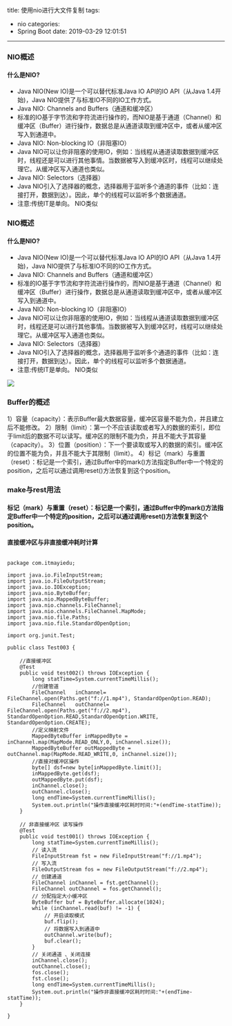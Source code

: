 title: 使用nio进行大文件复制
tags:
  - nio
categories:
  - Spring Boot
date: 2019-03-29 12:01:51
---
### NIO概述
#### 什么是NIO?
- Java NIO(New IO)是一个可以替代标准Java IO API的IO API（从Java 1.4开始)，Java NIO提供了与标准IO不同的IO工作方式。
- Java NIO: Channels and Buffers（通道和缓冲区）
- 标准的IO基于字节流和字符流进行操作的，而NIO是基于通道（Channel）和缓冲区（Buffer）进行操作，数据总是从通道读取到缓冲区中，或者从缓冲区写入到通道中。
- Java NIO: Non-blocking IO（非阻塞IO）
- Java NIO可以让你非阻塞的使用IO，例如：当线程从通道读取数据到缓冲区时，线程还是可以进行其他事情。当数据被写入到缓冲区时，线程可以继续处理它。从缓冲区写入通道也类似。
- Java NIO: Selectors（选择器）
- Java NIO引入了选择器的概念，选择器用于监听多个通道的事件（比如：连接打开，数据到达）。因此，单个的线程可以监听多个数据通道。
-  注意:传统IT是单向。 NIO类似
<!-- more -->

### NIO概述
#### 什么是NIO?
- Java NIO(New IO)是一个可以替代标准Java IO API的IO API（从Java 1.4开始)，Java NIO提供了与标准IO不同的IO工作方式。
- Java NIO: Channels and Buffers（通道和缓冲区）
- 标准的IO基于字节流和字符流进行操作的，而NIO是基于通道（Channel）和缓冲区（Buffer）进行操作，数据总是从通道读取到缓冲区中，或者从缓冲区写入到通道中。
- Java NIO: Non-blocking IO（非阻塞IO）
- Java NIO可以让你非阻塞的使用IO，例如：当线程从通道读取数据到缓冲区时，线程还是可以进行其他事情。当数据被写入到缓冲区时，线程可以继续处理它。从缓冲区写入通道也类似。
- Java NIO: Selectors（选择器）
- Java NIO引入了选择器的概念，选择器用于监听多个通道的事件（比如：连接打开，数据到达）。因此，单个的线程可以监听多个数据通道。
-  注意:传统IT是单向。 NIO类似

![](https://images-roland.oss-cn-shenzhen.aliyuncs.com//blog/图片1.png)

### Buffer的概述

1）容量（capacity）：表示Buffer最大数据容量，缓冲区容量不能为负，并且建立后不能修改。
2）限制（limit）：第一个不应该读取或者写入的数据的索引，即位于limit后的数据不可以读写。缓冲区的限制不能为负，并且不能大于其容量（capacity）。
3）位置（position）：下一个要读取或写入的数据的索引。缓冲区的位置不能为负，并且不能大于其限制（limit）。
4）标记（mark）与重置（reset）：标记是一个索引，通过Buffer中的mark()方法指定Buffer中一个特定的position，之后可以通过调用reset()方法恢复到这个position。

### make与rest用法
#### 标记（mark）与重置（reset）：标记是一个索引，通过Buffer中的mark()方法指定Buffer中一个特定的position，之后可以通过调用reset()方法恢复到这个position。

#### 直接缓冲区与非直接缓冲耗时计算
```

package com.itmayiedu;

import java.io.FileInputStream;
import java.io.FileOutputStream;
import java.io.IOException;
import java.nio.ByteBuffer;
import java.nio.MappedByteBuffer;
import java.nio.channels.FileChannel;
import java.nio.channels.FileChannel.MapMode;
import java.nio.file.Paths;
import java.nio.file.StandardOpenOption;

import org.junit.Test;

public class Test003 {

	//直接缓冲区
	@Test
	public void test002() throws IOException {
		long statTime=System.currentTimeMillis();
		//创建管道
		FileChannel   inChannel=	FileChannel.open(Paths.get("f://1.mp4"), StandardOpenOption.READ);
		FileChannel   outChannel=	FileChannel.open(Paths.get("f://2.mp4"), StandardOpenOption.READ,StandardOpenOption.WRITE, StandardOpenOption.CREATE);
	    //定义映射文件
		MappedByteBuffer inMappedByte = inChannel.map(MapMode.READ_ONLY,0, inChannel.size());
		MappedByteBuffer outMappedByte = outChannel.map(MapMode.READ_WRITE,0, inChannel.size());
		//直接对缓冲区操作
		byte[] dsf=new byte[inMappedByte.limit()];
		inMappedByte.get(dsf);
		outMappedByte.put(dsf);
		inChannel.close();
		outChannel.close();
		long endTime=System.currentTimeMillis();
		System.out.println("操作直接缓冲区耗时时间:"+(endTime-statTime));
	}

	// 非直接缓冲区 读写操作
	@Test
	public void test001() throws IOException {
		long statTime=System.currentTimeMillis();
		// 读入流
		FileInputStream fst = new FileInputStream("f://1.mp4");
		// 写入流
		FileOutputStream fos = new FileOutputStream("f://2.mp4");
		// 创建通道
		FileChannel inChannel = fst.getChannel();
		FileChannel outChannel = fos.getChannel();
		// 分配指定大小缓冲区
		ByteBuffer buf = ByteBuffer.allocate(1024);
		while (inChannel.read(buf) != -1) {
			// 开启读取模式
			buf.flip();
			// 将数据写入到通道中
			outChannel.write(buf);
			buf.clear();
		}
		// 关闭通道 、关闭连接
		inChannel.close();
		outChannel.close();
		fos.close();
		fst.close();
		long endTime=System.currentTimeMillis();
		System.out.println("操作非直接缓冲区耗时时间:"+(endTime-statTime));
	}

}

```